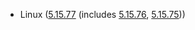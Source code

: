 - Linux ([5.15.77](https://lwn.net/Articles/913681) (includes [5.15.76](https://lwn.net/Articles/912997), [5.15.75](https://lwn.net/Articles/912500)))
